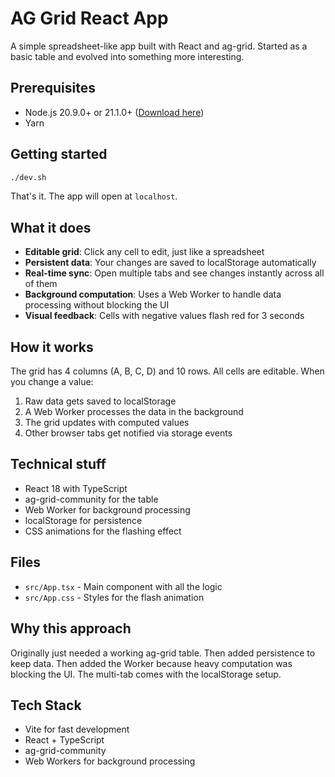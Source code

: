 # AG Grid React App

A simple spreadsheet-like app built with React and ag-grid. Started as a basic table and evolved into something more interesting.

## Prerequisites

- Node.js 20.9.0+ or 21.1.0+ ([Download here](https://nodejs.org/))
- Yarn

## Getting started

```bash
./dev.sh
```

That's it. The app will open at `localhost`.

## What it does

- **Editable grid**: Click any cell to edit, just like a spreadsheet
- **Persistent data**: Your changes are saved to localStorage automatically
- **Real-time sync**: Open multiple tabs and see changes instantly across all of them
- **Background computation**: Uses a Web Worker to handle data processing without blocking the UI
- **Visual feedback**: Cells with negative values flash red for 3 seconds

## How it works

The grid has 4 columns (A, B, C, D) and 10 rows. All cells are editable. When you change a value:

1. Raw data gets saved to localStorage
2. A Web Worker processes the data in the background
3. The grid updates with computed values
4. Other browser tabs get notified via storage events

## Technical stuff

- React 18 with TypeScript
- ag-grid-community for the table
- Web Worker for background processing
- localStorage for persistence
- CSS animations for the flashing effect

## Files

- `src/App.tsx` - Main component with all the logic
- `src/App.css` - Styles for the flash animation

## Why this approach

Originally just needed a working ag-grid table. Then added persistence to keep data. Then added the Worker because heavy computation was blocking the UI. The multi-tab comes with the localStorage setup.

## Tech Stack

- Vite for fast development
- React + TypeScript
- ag-grid-community
- Web Workers for background processing
